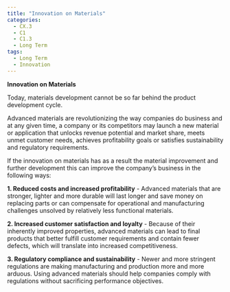 ```yaml
---
title: "Innovation on Materials"
categories:
  - CX.3
  - C1
  - C1.3
  - Long Term
tags:
  - Long Term
  - Innovation
---
```


**Innovation on Materials**

Today, materials development cannot be so far behind the product development cycle. 

Advanced materials are revolutionizing the way companies do business and at any given time, a company or its competitors may launch a new material or application that unlocks revenue potential and market share, meets unmet customer needs, achieves profitability goals or satisfies sustainability and regulatory requirements.

If the innovation on materials has as a result the material improvement and further development this can improve the company’s business in the following ways:

**1. Reduced costs and increased profitability** - Advanced materials that are stronger, lighter and more durable will last longer and save money on replacing parts or can compensate for operational and manufacturing challenges unsolved by relatively less functional materials.

**2. Increased customer satisfaction and loyalty** - Because of their inherently improved properties, advanced materials can lead to final products that better fulfill customer requirements and contain fewer defects, which will translate into increased competitiveness.

**3. Regulatory compliance and sustainability** -  Newer and more stringent regulations are making manufacturing and production more and more arduous. Using advanced materials should help companies comply with regulations without sacrificing performance objectives.


